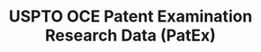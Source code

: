 ---
layout: default
bigquery: https://console.cloud.google.com/bigquery?p=patents-public-data&d=uspto_oce_pair&page=dataset
citation: 'Graham, S. Marco, A., and Miller, A. (2015). “The USPTO Patent Examination
  Research Dataset: A Window on the Process of Patent Examination.”'
contributors: Graham, S. Marco, A., Miller, A.
cost: None
description: The latest version of PatEx (referred to below as the 2020 release) contains
  detailed information on nearly 11.9 million publicly-viewable provisional and non-provisional
  patent applications to the USPTO and over 4.6 million Patent Cooperation Treaty
  (PCT) applications. It is based on data that OCE downloaded from the Patent Examination
  Data System (PEDS) in April, 2021. The PEDS data are sourced from Public PAIR. The
  first time that OCE used PEDS as the basis of PatEx was for the 2019 release. We
  took the PEDS data and organized it into the familiar PatEx data files, which are
  based on the organization of the Public PAIR portal. The data files include information
  on each application’s characteristics, prosecution history, continuation history,
  claims of foreign priority, patent term adjustment history, publication history,
  and correspondence address information.
documentation: 'For the 2019 and later releases, new technical documentation is available
  https://www.uspto.gov/sites/default/files/documents/PatEx-2019-Technical-Doc.pdf


  A document describing the 2014-2017 data sets is available and can be cited as:
  Graham, Stuart J.H. and Marco, Alan C. and Miller, Richard, The USPTO Patent Examination
  Research Dataset: A Window on the Process of Patent Examination (November 30, 2015).
  Available at SSRN: https://ssrn.com/abstract=2702637.'
last_edit: Mon, 04 Apr 2022 19:06:22 GMT
location: https://www.uspto.gov/ip-policy/economic-research/research-datasets/patent-examination-research-dataset-public-pair
maintained_by: EconomicsData@uspto.gov
related_publications: https://ssrn.com/abstract=29956744, https://ssrn.com/abstract=2702637
schema_fields: '[''correspondence_postal_code'', ''status_code'', ''patent_issue_date'',
  ''foreign_parent_date'', ''wipo_pub_date'', ''parent_filing_date'', ''correspondence_street_line_2'',
  ''sequence_number'', ''file_location'', ''file_location_date'', ''inventor_rank'',
  ''inventor_country_code'', ''application_type'', ''customer_number'', ''appl_status_date'',
  ''invention_title'', ''inventor_address_type'', ''examiner_id'', ''aia_first_to_file'',
  ''correspondence_street_line_1'', ''abandon_date'', ''event_description'', ''continuation_type'',
  ''status_description'', ''parent_country'', ''confirm_number'', ''recorded_date'',
  ''examiner_name_first'', ''correspondence_region_name'', ''child_application_number'',
  ''parent_application_number'', ''patent_number'', ''foreign_parent_id'', ''inventor_name_middle'',
  ''examiner_art_unit'', ''small_entity_indicator'', ''inventor_region_code'', ''application_number'',
  ''parent_country_code'', ''inventor_name_last'', ''application_number_pair'', ''correspondence_name_line_2'',
  ''inventor_name_first'', ''appl_status_code'', ''invention_subject_matter'', ''correspondence_city'',
  ''earliest_pgpub_number'', ''event_code'', ''examiner_name_middle'', ''inventor_country_name'',
  ''disposal_type'', ''uspc_class'', ''filing_date'', ''examiner_name_last'', ''child_filing_date'',
  ''earliest_pgpub_date'', ''uspc_subclass'', ''atty_docket_number'', ''wipo_pub_number'',
  ''correspondence_name_line_1'', ''correspondence_country_code'', ''correspondence_country_name'',
  ''correspondence_region_code'']'
shortname: patex
tags:
- patents
- legal
- history
terms_of_use: 'USPTO’s online databases are not designed or intended to be a source
  for bulk downloads of USPTO data when accessed through the website’s interfaces.
  Individuals, companies, IP addresses, or blocks of IP addresses who, in effect,
  deny or decrease service by generating unusually high numbers of database accesses
  (searches, pages, or hits), whether generated manually or in an automated fashion,
  may be denied access to USPTO servers without notice.


  Bulk data products may be separately obtained from the USPTO, either for free or
  at the cost of dissemination. For details, see information on Electronic Bulk Data
  Products: https://www.uspto.gov/learning-and-resources/electronic-bulk-data-products'
title: USPTO OCE Patent Examination Research Data (PatEx)
uuid: 4342caa7-23af-420c-b2f6-6088f133df6a
---